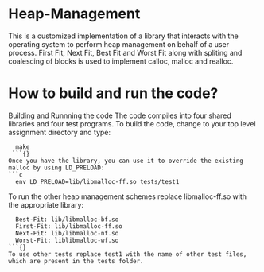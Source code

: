 # Heap-Management
This is a customized implementation of a library that interacts with the operating system to perform heap management on behalf of a user process. 
First Fit, Next Fit, Best Fit and Worst Fit along with spliting and coalescing of blocks is used to implement calloc, malloc and realloc.

# How to build and run the code?
Building and Runnning the code
The code compiles into four shared libraries and four test programs. To build the code, change to your top level assignment directory and type:
```{C}
  make
 ```{}
Once you have the library, you can use it to override the existing malloc by using LD_PRELOAD:
```c
  env LD_PRELOAD=lib/libmalloc-ff.so tests/test1
 ```
To run the other heap management schemes replace libmalloc-ff.so with the appropriate library:
```{c}
  Best-Fit: lib/libmalloc-bf.so
  First-Fit: lib/libmalloc-ff.so
  Next-Fit: lib/libmalloc-nf.so
  Worst-Fit: liblibmalloc-wf.so 
```{}
To use other tests replace test1 with the name of other test files, which are present in the tests folder.

